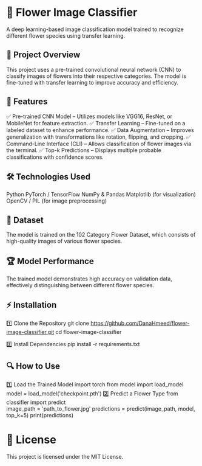 
# 🌸 Flower Image Classifier
A deep learning-based image classification model trained to recognize different flower species using transfer learning.

## 📌 Project Overview
This project uses a pre-trained convolutional neural network (CNN) to classify images of flowers into their respective categories. The model is fine-tuned with transfer learning to improve accuracy and efficiency.

## 🚀 Features
✅ Pre-trained CNN Model – Utilizes models like VGG16, ResNet, or MobileNet for feature extraction.
✅ Transfer Learning – Fine-tuned on a labeled dataset to enhance performance.
✅ Data Augmentation – Improves generalization with transformations like rotation, flipping, and cropping.
✅ Command-Line Interface (CLI) – Allows classification of flower images via the terminal.
✅ Top-k Predictions – Displays multiple probable classifications with confidence scores.

## 🛠️ Technologies Used
Python
PyTorch / TensorFlow
NumPy & Pandas
Matplotlib (for visualization)
OpenCV / PIL (for image preprocessing)
## 📂 Dataset
The model is trained on the 102 Category Flower Dataset, which consists of high-quality images of various flower species.

## 🏆 Model Performance
The trained model demonstrates high accuracy on validation data, effectively distinguishing between different flower species.

## ⚡ Installation
1️⃣ Clone the Repository
git clone https://github.com/DanaHmeed/flower-image-classifier.git
cd flower-image-classifier

2️⃣ Install Dependencies
pip install -r requirements.txt

## 🔍 How to Use
1️⃣ Load the Trained Model
import torch
from model import load_model  
model = load_model('checkpoint.pth')
2️⃣ Predict a Flower Type
from classifier import predict  
image_path = 'path_to_flower.jpg'
predictions = predict(image_path, model, top_k=5)
print(predictions)

# 📜 License
This project is licensed under the MIT License.


